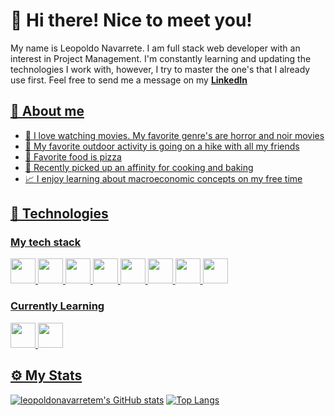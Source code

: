 <h1>👋 Hi there! Nice to meet you!</h1>
<p>My name is Leopoldo Navarrete. I am full stack web developer with an interest in Project Management. I'm constantly learning and updating the technologies I work with, however, I try to master the one's that I already use first. Feel free to send me a message on my <a href="https://www.linkedin.com/in/leopoldonavarretem/"><b>LinkedIn</b></p>

<h2>🚀 About me</h2>
<ul>
<li>🎥 I love watching movies. My favorite genre's are horror and noir movies</li>
<li>🌲 My favorite outdoor activity is going on a hike with all my friends</li>
<li>🍕 Favorite food is pizza</li>
<li>🍳 Recently picked up an affinity for cooking and baking</li>
<li>📈 I enjoy learning about macroeconomic concepts on my free time</li>
</ul>

<h2>🧰 Technologies</h2>
<h3>My tech stack</h3>
<code><img src="https://cdn.jsdelivr.net/gh/devicons/devicon/icons/react/react-original.svg" height=40px/></code>
<code><img src="https://cdn.jsdelivr.net/gh/devicons/devicon/icons/mongodb/mongodb-original.svg" height=40px/></code>
<code><img src="https://cdn.jsdelivr.net/gh/devicons/devicon/icons/nodejs/nodejs-original.svg" height=40px/></code>
<code><img src="https://cdn.jsdelivr.net/gh/devicons/devicon/icons/html5/html5-original.svg" height=40px/></code>
<code><img src="https://cdn.jsdelivr.net/gh/devicons/devicon/icons/css3/css3-original.svg" height=40px/></code>
<code><img src="https://cdn.jsdelivr.net/gh/devicons/devicon/icons/mysql/mysql-original-wordmark.svg" height=40px/></code>
<code><img src="https://cdn.jsdelivr.net/gh/devicons/devicon/icons/git/git-original.svg" height=40px/></code>
<code><img src="https://cdn.jsdelivr.net/gh/devicons/devicon/icons/express/express-original-wordmark.svg" height=40px/></code>

<h3>Currently Learning</h3>
<code><img src="https://cdn.jsdelivr.net/gh/devicons/devicon/icons/python/python-original.svg" height=40px/></code>
<code><img src="https://cdn.jsdelivr.net/gh/devicons/devicon/icons/typescript/typescript-original.svg" height=40px/></code>


<h2>⚙️ My Stats</h2>

[![leopoldonavarretem's GitHub stats](https://github-readme-stats.vercel.app/api?username=leopoldonavarretem&theme=radical&line_height=33)](https://github.com/leopoldonavarretem/github-readme-stats)
[![Top Langs](https://github-readme-stats.vercel.app/api/top-langs/?username=leopoldonavarretem&theme=radical)](https://github.com/leopoldonavarretem/github-readme-stats)
